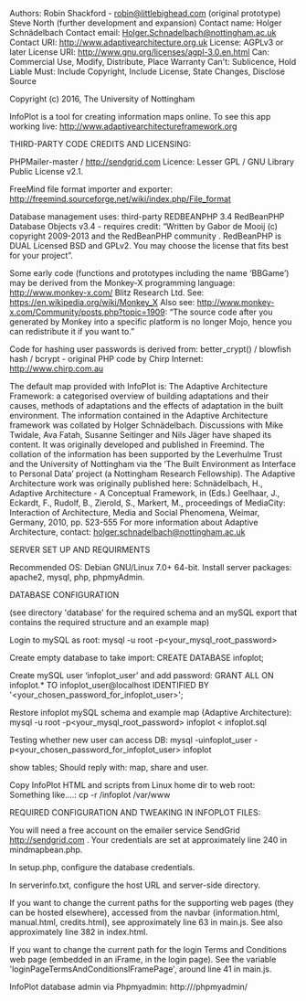 Authors:  Robin Shackford - robin@littlebighead.com (original prototype) Steve North (further development and expansion)
Contact name: Holger Schnädelbach
Contact email: Holger.Schnadelbach@nottingham.ac.uk 
Contact URI:  http://www.adaptivearchitecture.org.uk
License: AGPLv3 or later
License URI: http://www.gnu.org/licenses/agpl-3.0.en.html
Can: Commercial Use, Modify, Distribute, Place Warranty
Can't: Sublicence, Hold Liable
Must: Include Copyright, Include License, State Changes, Disclose Source

Copyright (c) 2016, The University of Nottingham

InfoPlot is a tool for creating information maps online.
To see this app working live: http://www.adaptivearchitectureframework.org

THIRD-PARTY CODE CREDITS AND LICENSING:

PHPMailer-master / http://sendgrid.com Licence: Lesser GPL / GNU Library Public License v2.1.

FreeMind file format importer and exporter: http://freemind.sourceforge.net/wiki/index.php/File_format

Database management uses: third-party REDBEANPHP 3.4 RedBeanPHP Database Objects v3.4 - requires credit: “Written by Gabor de Mooij (c) copyright 2009-2013 and the RedBeanPHP community . RedBeanPHP is DUAL Licensed BSD and GPLv2.  You may choose the license that fits best for your project”.

Some early code (functions and prototypes including the name ‘BBGame’) may be derived from the Monkey-X programming language: http://www.monkey-x.com/ Blitz Research Ltd. See: https://en.wikipedia.org/wiki/Monkey_X Also see: http://www.monkey-x.com/Community/posts.php?topic=1909: “The source code after you generated by Monkey into a specific platform is no longer Mojo, hence you can redistribute it if you want to.”

Code for hashing user passwords is derived from: better_crypt() / blowfish hash / bcrypt - original PHP code by Chirp Internet: http://www.chirp.com.au 

The default map provided with InfoPlot is:
The Adaptive Architecture Framework: a categorised overview of building adaptations and their causes, methods of adaptations and the effects of adaptation in the built environment. The information contained in the Adaptive Architecture framework was collated by Holger Schnädelbach. Discussions with Mike Twidale, Ava Fatah, Susanne Seitinger and Nils Jäger have shaped its content. It was originally developed and published in Freemind.
The collation of the information has been supported by the Leverhulme Trust and the University of Nottingham via the ‘The Built Environment as Interface to Personal Data’ project (a Nottingham Research Fellowship).
The Adaptive Architecture work was originally published here: Schnädelbach, H., Adaptive Architecture - A Conceptual Framework, in (Eds.) Geelhaar, J., Eckardt, F., Rudolf, B.,  Zierold, S., Markert, M., proceedings of MediaCity: Interaction of Architecture, Media and Social Phenomena, Weimar, Germany, 2010, pp. 523-555
For more information about Adaptive Architecture, contact: holger.schnadelbach@nottingham.ac.uk


SERVER SET UP AND REQUIRMENTS

Recommended OS: Debian GNU/Linux 7.0+ 64-bit.
Install server packages: apache2, mysql, php, phpmyAdmin.



DATABASE CONFIGURATION

(see directory 'database' for the required schema and an mySQL export that contains the required structure and an example map)

Login to mySQL as root:
mysql -u root -p<your_mysql_root_password>

Create empty database to take import:
CREATE DATABASE infoplot;

Create mySQL user ‘infoplot_user’ and add password:
GRANT ALL ON infoplot.* TO infoplot_user@localhost IDENTIFIED BY '<your_chosen_password_for_infoplot_user>';

Restore infoplot mySQL schema and example map (Adaptive Architecture):
mysql -u root -p<your_mysql_root_password> infoplot < infoplot.sql

Testing whether new user can access DB:
mysql -uinfoplot_user -p<your_chosen_password_for_infoplot_user> infoplot

show tables;
Should reply with: map, share and user.

Copy InfoPlot HTML and scripts from Linux home dir to web root:
Something like....: cp -r /infoplot /var/www


REQUIRED CONFIGURATION AND TWEAKING IN INFOPLOT FILES:

You will need a free account on the emailer service SendGrid http://sendgrid.com . Your credentials are set at approximately line 240 in mindmapbean.php.

In setup.php, configure the database credentials.

In serverinfo.txt, configure the host URL and server-side directory.

If you want to change the current paths for the supporting web pages (they can be hosted elsewhere), accessed from the navbar (information.html, manual.html, credits.html), see approximately line 63 in main.js. See also approximately line 382 in index.html.

If you want to change the current path for the login Terms and Conditions web page (embedded in an iFrame, in the login page). See the variable 'loginPageTermsAndConditionsIFramePage', around line 41 in main.js.


InfoPlot database admin via Phpmyadmin:
http://<your domain>/phpmyadmin/




